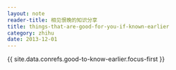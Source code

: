 ```yaml
---
layout: note
reader-title: 相见恨晚的知识分享
title: things-that-are-good-for-you-if-known-earlier
category: zhihu
date: 2013-12-01
---
```


{{ site.data.conrefs.good-to-know-earlier.focus-first }}
